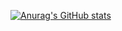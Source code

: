 [![Anurag's GitHub stats](https://github-readme-stats.vercel.app/api?jpie02=anuraghazra)](https://github.com/anuraghazra/github-readme-stats)
